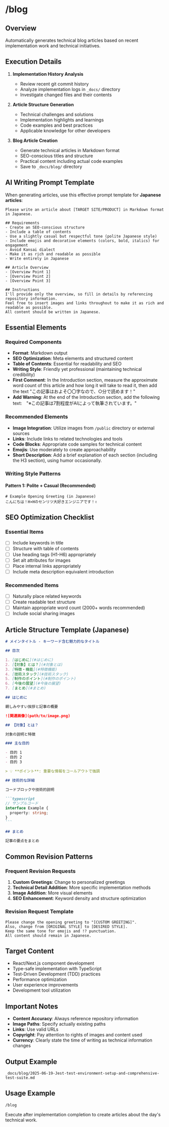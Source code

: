 # /blog

## Overview

Automatically generates technical blog articles based on recent implementation work and technical initiatives.

## Execution Details

1. **Implementation History Analysis**
   - Review recent git commit history
   - Analyze implementation logs in `_docs/` directory
   - Investigate changed files and their contents

2. **Article Structure Generation**
   - Technical challenges and solutions
   - Implementation highlights and learnings
   - Code examples and best practices
   - Applicable knowledge for other developers

3. **Blog Article Creation**
   - Generate technical articles in Markdown format
   - SEO-conscious titles and structure
   - Practical content including actual code examples
   - Save to `_docs/blog/` directory

## AI Writing Prompt Template

When generating articles, use this effective prompt template for **Japanese articles**:

```
Please write an article about [TARGET SITE/PRODUCT] in Markdown format in Japanese.

## Requirements
- Create an SEO-conscious structure
- Include a table of contents
- Use a slightly casual but respectful tone (polite Japanese style)
- Include emojis and decorative elements (colors, bold, italics) for engagement
- Avoid Kansai dialect
- Make it as rich and readable as possible
- Write entirely in Japanese

## Article Overview
- [Overview Point 1]
- [Overview Point 2] 
- [Overview Point 3]

## Instructions
I'll provide only the overview, so fill in details by referencing repository information.
Feel free to insert images and links throughout to make it as rich and readable as possible.
All content should be written in Japanese.
```

## Essential Elements

### Required Components
- **Format**: Markdown output
- **SEO Optimization**: Meta elements and structured content
- **Table of Contents**: Essential for readability and SEO
- **Writing Style**: Friendly yet professional (maintaining technical credibility)
- **First Comment**: In the Introduction section, measure the approximate word count of this article and how long it will take to read it, then add the text "この記事はおよそ〇〇字なので、○分で読めます！"
- **Add Warning**: At the end of the Introduction section, add the following text:　"※この記事は7割程度がAIによって執筆されています。"

### Recommended Elements
- **Image Integration**: Utilize images from `/public` directory or external sources
- **Links**: Include links to related technologies and tools
- **Code Blocks**: Appropriate code samples for technical content
- **Emojis**: Use moderately to create approachability
- **Short Description**: Add a brief explanation of each section (including the H3 section), using humor occasionally.

### Writing Style Patterns

#### Pattern 1: Polite + Casual (Recommended)
```
# Example Opening Greeting (in Japanese)
こんにちは！H×Hのセンリツ大好きエンジニアです！✌️
```

## SEO Optimization Checklist

### Essential Items
- [ ] Include keywords in title
- [ ] Structure with table of contents
- [ ] Use heading tags (H1-H6) appropriately
- [ ] Set alt attributes for images
- [ ] Place internal links appropriately
- [ ] Include meta description equivalent introduction

### Recommended Items
- [ ] Naturally place related keywords
- [ ] Create readable text structure
- [ ] Maintain appropriate word count (2000+ words recommended)
- [ ] Include social sharing images

## Article Structure Template (Japanese)

````markdown
# メインタイトル - キーワード含む魅力的なタイトル

## 目次

1. [はじめに](#はじめに)
2. [【対象】とは？](#対象とは)
3. [特徴・機能](#特徴機能)
4. [技術スタック](#技術スタック)
5. [制作のポイント](#制作のポイント)
6. [今後の展望](#今後の展望)
7. [まとめ](#まとめ)

## はじめに

親しみやすい挨拶と記事の概要

![関連画像](path/to/image.png)

## 【対象】とは？

対象の説明と特徴

### 主な目的

- 目的 1
- 目的 2
- 目的 3

> 💡 **ポイント**: 重要な情報をコールアウトで強調

## 技術的な詳細

コードブロックや技術的説明

```typescript
// サンプルコード
interface Example {
  property: string;
}
```

## まとめ

記事の要点をまとめ
````

## Common Revision Patterns

### Frequent Revision Requests
1. **Custom Greetings**: Change to personalized greetings
2. **Technical Detail Addition**: More specific implementation methods
3. **Image Addition**: More visual elements
4. **SEO Enhancement**: Keyword density and structure optimization

### Revision Request Template
```
Please change the opening greeting to "[CUSTOM GREETING]".
Also, change from [ORIGINAL STYLE] to [DESIRED STYLE].
Keep the same tone for emojis and !? punctuation.
All content should remain in Japanese.
```

## Target Content

- React/Next.js component development
- Type-safe implementation with TypeScript
- Test-Driven Development (TDD) practices
- Performance optimization
- User experience improvements
- Development tool utilization

## Important Notes

- **Content Accuracy**: Always reference repository information
- **Image Paths**: Specify actually existing paths
- **Links**: Use valid URLs
- **Copyright**: Pay attention to rights of images and content used
- **Currency**: Clearly state the time of writing as technical information changes

## Output Example

```
_docs/blog/2025-06-19-Jest-test-environment-setup-and-comprehensive-test-suite.md
```

## Usage Example

```
/blog
```

Execute after implementation completion to create articles about the day's technical work.
